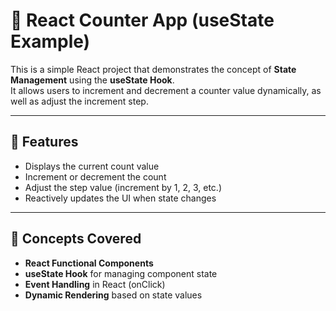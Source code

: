 
# 🧮 React Counter App (useState Example)

This is a simple React project that demonstrates the concept of **State Management** using the **useState Hook**.  
It allows users to increment and decrement a counter value dynamically, as well as adjust the increment step.

---

## 🚀 Features

- Displays the current count value  
- Increment or decrement the count  
- Adjust the step value (increment by 1, 2, 3, etc.)  
- Reactively updates the UI when state changes  

---

## 🧠 Concepts Covered

- **React Functional Components**  
- **useState Hook** for managing component state  
- **Event Handling** in React (onClick)  
- **Dynamic Rendering** based on state values  
